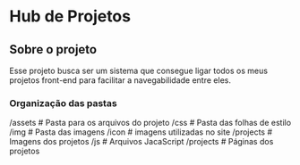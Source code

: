 # Hub de Projetos
 
## Sobre o projeto
Esse projeto busca ser um sistema que consegue ligar todos os meus projetos front-end para facilitar a navegabilidade entre eles.

### Organização das pastas
/assets            # Pasta para os arquivos do projeto
   /css            # Pasta das folhas de estilo
   /img            # Pasta das imagens
      /icon        # imagens utilizadas no site
      /projects    # Imagens dos projetos
   /js             # Arquivos JacaScript
/projects          # Páginas dos projetos